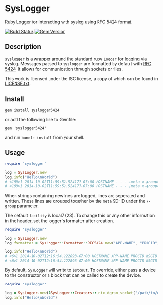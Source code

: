 # SysLogger

Ruby Logger for interacting with syslog using RFC 5424 format.

[![Build Status](https://travis-ci.org/EasyPost/syslogger.svg?branch=master)](https://travis-ci.org/EasyPost/syslogger)
[![Gem Version](https://badge.fury.io/rb/syslogger5424.svg)](https://badge.fury.io/rb/syslogger5424)

## Description

`syslogger` is a wrapper around the standard ruby `Logger` for logging via syslog. Messages passed to `syslogger` are formatted by default with [RFC 5424](http://tools.ietf.org/html/rfc5424). It allows for communication through sockets or files.

This work is licensed under the ISC license, a copy of which can be found in [LICENSE.txt](LICENSE.txt).

## Install

```
gem install syslogger5424
```

or add the following line to Gemfile:

```
gem 'syslogger5424'
```

and run `bundle install` from your shell.

## Usage

```ruby
require 'syslogger'

log = SysLogger.new
log.info("Hello\nWorld")
# <190>1 2014-10-02T11:59:52.524177-07:00 HOSTNAME - - - [meta x-group="79748942"] Hello
# <190>1 2014-10-02T11:59:52.524177-07:00 HOSTNAME - - - [meta x-group="79748942"] World
```

When strings containing newlines are logged, lines are seperated and written. These lines are grouped together by the `meta` SD-ID under the `x-group` parameter.

The default `facility` is local7 (23). To change this or any other information in the header, set the logger's formatter after creation.

```ruby
require 'syslogger'

log = SysLogger.new
log.formatter = SysLogger::Formatter::RFC5424.new("APP-NAME", "PROCID", "MSGID", "kern")

log.info("Hello\nWorld")
# <6>1 2014-10-02T12:16:54.222893-07:00 HOSTNAME APP-NAME PROCID MSGID [meta x-group="78784030"] Hello
# <6>1 2014-10-02T12:16:54.222893-07:00 HOSTNAME APP-NAME PROCID MSGID [meta x-group="78784030"] World
```

By default, `SysLogger` will write to `$stdout`. To override, either pass a device to the constructor or a block that can be called to create the device.

```ruby
require 'syslogger'

log = SysLogger.new(&SysLogger::Creators::unix_dgram_socket("/path/to/datagram/socket"))
log.info("Hello\nWorld")
```
